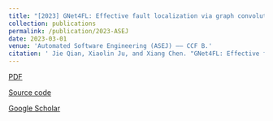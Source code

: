 ```yaml
---
title: "[2023] GNet4FL: Effective fault localization via graph convolutional neural network"
collection: publications
permalink: /publication/2023-ASEJ
date: 2023-03-01
venue: 'Automated Software Engineering (ASEJ) —— CCF B.'
citation: ' Jie Qian, Xiaolin Ju, and Xiang Chen. "GNet4FL: Effective fault localization via graph convolutional neural network". Automated Software Engineering, 2023, 30(2): 1--16.'
---
```

[PDF](http://ntu-juking.github.io/files/ASE2023.pdf)

[Source code](https://github.com/humorrr/GNet4FL)

[Google Scholar](https://scholar.google.com/scholar?hl=en&as_sdt=0%2C5&q=GNet4FL%3A+effective+fault+localization+via+graph+convolutional+neural+network&btnG=)
